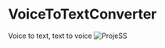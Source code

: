 # VoiceToTextConverter
Voice to text, text to voice
![ProjeSS](https://user-images.githubusercontent.com/64389723/172054833-17ca6986-c95e-48d1-ba2a-291f7c1f373f.jpeg)
